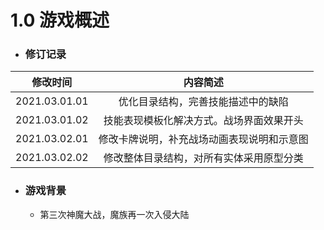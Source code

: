 # 1.0 游戏概述

- ### 修订记录

|   修改时间    |                  内容简述                  |
| :-----------: | :----------------------------------------: |
| 2021.03.01.01 |     优化目录结构，完善技能描述中的缺陷     |
| 2021.03.01.02 |  技能表现模板化解决方式。战场界面效果开头  |
| 2021.03.02.01 | 修改卡牌说明，补充战场动画表现说明和示意图 |
| 2021.03.02.02 |  修改整体目录结构，对所有实体采用原型分类  |

- ### 游戏背景

  - 第三次神魔大战，魔族再一次入侵大陆

  

